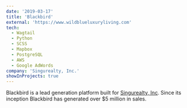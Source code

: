 ```yaml
---
date: '2019-03-17'
title: 'Blackbird'
external: 'https://www.wildblueluxuryliving.com'
tech:
  - Wagtail
  - Python
  - SCSS
  - Mapbox
  - PostgreSQL
  - AWS
  - Google AdWords
company: 'Singurealty, Inc.'
showInProjects: true
---
```


Blackbird is a lead generation platform built for [Singurealty, Inc](https://www.singurealty.com). Since its inception Blackbird has generated over \$5 million in sales.
